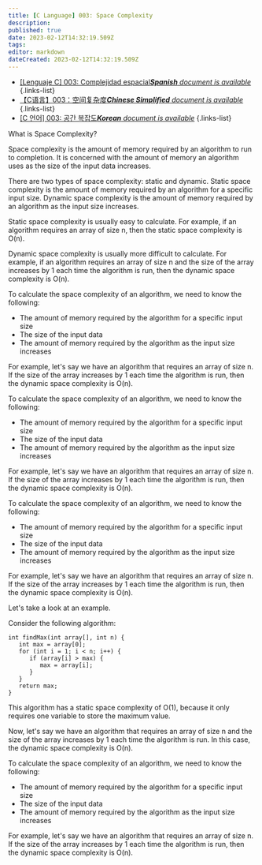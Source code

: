 ```yaml
---
title: [C Language] 003: Space Complexity
description: 
published: true
date: 2023-02-12T14:32:19.509Z
tags: 
editor: markdown
dateCreated: 2023-02-12T14:32:19.509Z
---
```


- [[Lenguaje C] 003: Complejidad espacial***Spanish** document is available*](/es/Knowledge-base/Algorithm/c-language-003-space-complexity)
{.links-list}
- [【C语言】003：空间复杂度***Chinese Simplified** document is available*](/zh/Knowledge-base/Algorithm/c-language-003-space-complexity)
{.links-list}
- [[C 언어] 003: 공간 복잡도***Korean** document is available*](/ko/Knowledge-base/Algorithm/c-language-003-space-complexity)
{.links-list}



What is Space Complexity?

Space complexity is the amount of memory required by an algorithm to run to completion. It is concerned with the amount of memory an algorithm uses as the size of the input data increases.

There are two types of space complexity: static and dynamic. Static space complexity is the amount of memory required by an algorithm for a specific input size. Dynamic space complexity is the amount of memory required by an algorithm as the input size increases.

Static space complexity is usually easy to calculate. For example, if an algorithm requires an array of size n, then the static space complexity is O(n).

Dynamic space complexity is usually more difficult to calculate. For example, if an algorithm requires an array of size n and the size of the array increases by 1 each time the algorithm is run, then the dynamic space complexity is O(n).

To calculate the space complexity of an algorithm, we need to know the following:

- The amount of memory required by the algorithm for a specific input size
- The size of the input data
- The amount of memory required by the algorithm as the input size increases

For example, let's say we have an algorithm that requires an array of size n. If the size of the array increases by 1 each time the algorithm is run, then the dynamic space complexity is O(n).

To calculate the space complexity of an algorithm, we need to know the following:

- The amount of memory required by the algorithm for a specific input size
- The size of the input data
- The amount of memory required by the algorithm as the input size increases

For example, let's say we have an algorithm that requires an array of size n. If the size of the array increases by 1 each time the algorithm is run, then the dynamic space complexity is O(n).

To calculate the space complexity of an algorithm, we need to know the following:

- The amount of memory required by the algorithm for a specific input size
- The size of the input data
- The amount of memory required by the algorithm as the input size increases

For example, let's say we have an algorithm that requires an array of size n. If the size of the array increases by 1 each time the algorithm is run, then the dynamic space complexity is O(n).

Let's take a look at an example.

Consider the following algorithm:

```
int findMax(int array[], int n) {
   int max = array[0];
   for (int i = 1; i < n; i++) {
      if (array[i] > max) {
         max = array[i];
      }
   }
   return max;
}
```

This algorithm has a static space complexity of O(1), because it only requires one variable to store the maximum value.

Now, let's say we have an algorithm that requires an array of size n and the size of the array increases by 1 each time the algorithm is run. In this case, the dynamic space complexity is O(n).

To calculate the space complexity of an algorithm, we need to know the following:

- The amount of memory required by the algorithm for a specific input size
- The size of the input data
- The amount of memory required by the algorithm as the input size increases

For example, let's say we have an algorithm that requires an array of size n. If the size of the array increases by 1 each time the algorithm is run, then the dynamic space complexity is O(n).